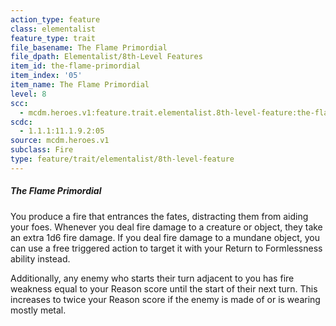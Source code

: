 ```yaml
---
action_type: feature
class: elementalist
feature_type: trait
file_basename: The Flame Primordial
file_dpath: Elementalist/8th-Level Features
item_id: the-flame-primordial
item_index: '05'
item_name: The Flame Primordial
level: 8
scc:
  - mcdm.heroes.v1:feature.trait.elementalist.8th-level-feature:the-flame-primordial
scdc:
  - 1.1.1:11.1.9.2:05
source: mcdm.heroes.v1
subclass: Fire
type: feature/trait/elementalist/8th-level-feature
---
```


##### The Flame Primordial

You produce a fire that entrances the fates, distracting them from aiding your foes. Whenever you deal fire damage to a creature or object, they take an extra 1d6 fire damage. If you deal fire damage to a mundane object, you can use a free triggered action to target it with your Return to Formlessness ability instead.

Additionally, any enemy who starts their turn adjacent to you has fire weakness equal to your Reason score until the start of their next turn. This increases to twice your Reason score if the enemy is made of or is wearing mostly metal.
